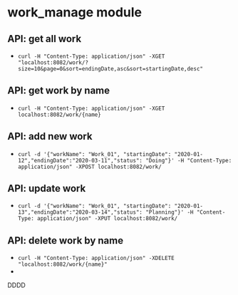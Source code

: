 # work_manage module
## API: get all work
* `curl -H "Content-Type: application/json" -XGET "localhost:8082/work/?size=10&page=0&sort=endingDate,asc&sort=startingDate,desc"`
## API: get work by name
* `curl -H "Content-Type: application/json" -XGET localhost:8082/work/{name}`
## API: add new work
* `curl -d '{"workName": "Work_01", "startingDate": "2020-01-12","endingDate":"2020-03-11","status": "Doing"}' -H "Content-Type: application/json" -XPOST localhost:8082/work/`
## API: update work
* `curl -d '{"workName": "Work_01", "startingDate": "2020-01-13","endingDate":"2020-03-14","status": "Planning"}' -H "Content-Type: application/json" -XPUT localhost:8082/work/`
## API: delete work by name
* `curl -H "Content-Type: application/json" -XDELETE "localhost:8082/work/{name}"`
*
DDDD

